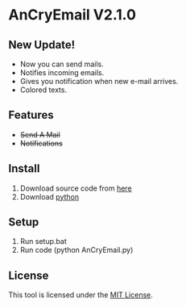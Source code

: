 # AnCryEmail V2.1.0

## New Update!
-   Now you can send mails.
-   Notifies incoming emails.
-   Gives you notification when new e-mail arrives.
-   Colored texts.

## Features

-   ~~Send A Mail~~
-   ~~Notifications~~

## Install

1. Download source code from [here](https://codeload.github.com/Ruzgar-ui/AnCryEmail/zip/refs/heads/main)
2. Download [python](https://www.python.org/ftp/python/3.13.0/python-3.13.0-amd64.exe)

## Setup

1. Run setup.bat
2. Run code (python AnCryEmail.py)

## License

This tool is licensed under the <a href="https://mit-license.org/">MIT License</a>.
